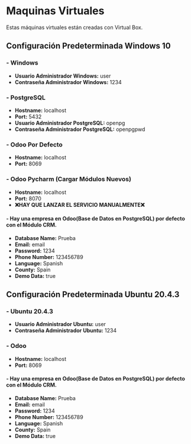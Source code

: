 # Maquinas Virtuales

Estas máquinas virtuales están creadas con Virtual Box.

## Configuración Predeterminada Windows 10
### - Windows
* **Usuario Administrador Windows:** user
* **Contraseña Administrador Windows:** 1234
### - PostgreSQL
* **Hostname:** localhost
* **Port:** 5432
* **Usuario Administrador PostgreSQL:** openpg
* **Contraseña Administrador PostgreSQL:** openpgpwd
### - Odoo Por Defecto
* **Hostname:** localhost
* **Port:** 8069

### - Odoo Pycharm (Cargar Módulos Nuevos)
* **Hostname:** localhost
* **Port:** 8070 
* **❌HAY QUE LANZAR EL SERVICIO MANUALMENTE❌** 

#### - Hay una empresa en Odoo(Base de Datos en PostgreSQL) por defecto con el Módulo CRM.
* **Database Name:** Prueba
* **Email:** email
* **Password:** 1234
* **Phone Number:** 123456789
* **Language:** Spanish
* **County:** Spain
* **Demo Data:** true
    

## Configuración Predeterminada Ubuntu 20.4.3
### - Ubuntu 20.4.3
* **Usuario Administrador Ubuntu:** user
* **Contraseña Administrador Ubuntu:** 1234
### - Odoo
* **Hostname:** localhost
* **Port:** 8069
        
#### - Hay una empresa en Odoo(Base de Datos en PostgreSQL) por defecto con el Módulo CRM.
* **Database Name:** Prueba
* **Email:** email
* **Password:** 1234
* **Phone Number:** 123456789
* **Language:** Spanish
* **County:** Spain
* **Demo Data:** true